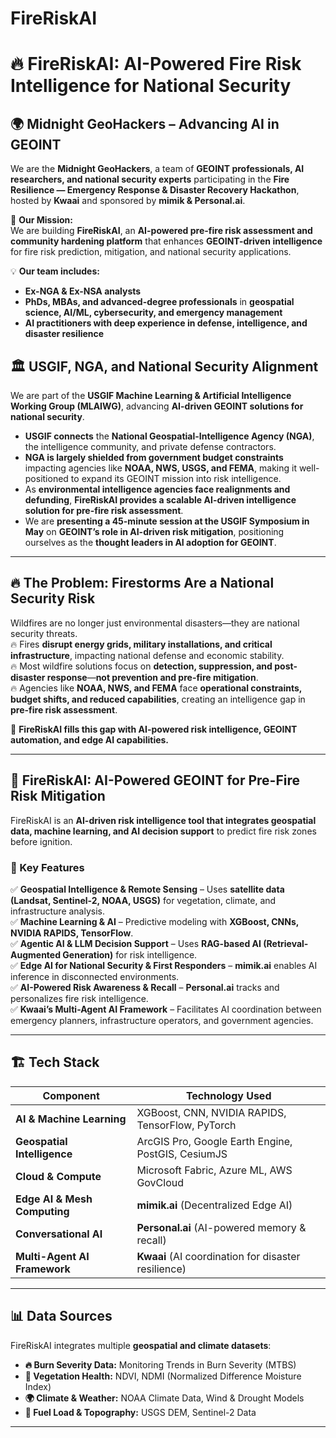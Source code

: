 # FireRiskAI

# 🔥 FireRiskAI: AI-Powered Fire Risk Intelligence for National Security  

## 🌍 Midnight GeoHackers – Advancing AI in GEOINT  
We are the **Midnight GeoHackers**, a team of **GEOINT professionals, AI researchers, and national security experts** participating in the **Fire Resilience — Emergency Response & Disaster Recovery Hackathon**, hosted by **Kwaai** and sponsored by **mimik & Personal.ai**.  

🚀 **Our Mission:**  
We are building **FireRiskAI**, an **AI-powered pre-fire risk assessment and community hardening platform** that enhances **GEOINT-driven intelligence** for fire risk prediction, mitigation, and national security applications.  

💡 **Our team includes:**  
- **Ex-NGA & Ex-NSA analysts**  
- **PhDs, MBAs, and advanced-degree professionals** in **geospatial science, AI/ML, cybersecurity, and emergency management**  
- **AI practitioners with deep experience in defense, intelligence, and disaster resilience**  

## 🏛 USGIF, NGA, and National Security Alignment  
We are part of the **USGIF Machine Learning & Artificial Intelligence Working Group (MLAIWG)**, advancing **AI-driven GEOINT solutions for national security**.  

- **USGIF connects** the **National Geospatial-Intelligence Agency (NGA)**, the intelligence community, and private defense contractors.  
- **NGA is largely shielded from government budget constraints** impacting agencies like **NOAA, NWS, USGS, and FEMA**, making it well-positioned to expand its GEOINT mission into risk intelligence.  
- As **environmental intelligence agencies face realignments and defunding**, **FireRiskAI provides a scalable AI-driven intelligence solution for pre-fire risk assessment**.  
- We are **presenting a 45-minute session at the USGIF Symposium in May** on **GEOINT’s role in AI-driven risk mitigation**, positioning ourselves as the **thought leaders in AI adoption for GEOINT**.  

---

## 🔥 The Problem: Firestorms Are a National Security Risk  
Wildfires are no longer just environmental disasters—they are national security threats.  
🔥 Fires **disrupt energy grids, military installations, and critical infrastructure**, impacting national defense and economic stability.  
🔥 Most wildfire solutions focus on **detection, suppression, and post-disaster response**—**not prevention and pre-fire mitigation**.  
🔥 Agencies like **NOAA, NWS, and FEMA** face **operational constraints, budget shifts, and reduced capabilities**, creating an intelligence gap in **pre-fire risk assessment**.  

🚀 **FireRiskAI fills this gap with AI-powered risk intelligence, GEOINT automation, and edge AI capabilities.**  

---

## 🚀 FireRiskAI: AI-Powered GEOINT for Pre-Fire Risk Mitigation  
FireRiskAI is an **AI-driven risk intelligence tool that integrates geospatial data, machine learning, and AI decision support** to predict fire risk zones before ignition.  

### 🔹 Key Features  
✅ **Geospatial Intelligence & Remote Sensing** – Uses **satellite data (Landsat, Sentinel-2, NOAA, USGS)** for vegetation, climate, and infrastructure analysis.  
✅ **Machine Learning & AI** – Predictive modeling with **XGBoost, CNNs, NVIDIA RAPIDS, TensorFlow**.  
✅ **Agentic AI & LLM Decision Support** – Uses **RAG-based AI (Retrieval-Augmented Generation)** for risk intelligence.  
✅ **Edge AI for National Security & First Responders** – **mimik.ai** enables AI inference in disconnected environments.  
✅ **AI-Powered Risk Awareness & Recall** – **Personal.ai** tracks and personalizes fire risk intelligence.  
✅ **Kwaai’s Multi-Agent AI Framework** – Facilitates AI coordination between emergency planners, infrastructure operators, and government agencies.  

---

## 🏗 Tech Stack  
| **Component**             | **Technology Used**  |
|--------------------------|--------------------|
| **AI & Machine Learning** | XGBoost, CNN, NVIDIA RAPIDS, TensorFlow, PyTorch |
| **Geospatial Intelligence** | ArcGIS Pro, Google Earth Engine, PostGIS, CesiumJS |
| **Cloud & Compute** | Microsoft Fabric, Azure ML, AWS GovCloud |
| **Edge AI & Mesh Computing** | **mimik.ai** (Decentralized Edge AI) |
| **Conversational AI** | **Personal.ai** (AI-powered memory & recall) |
| **Multi-Agent AI Framework** | **Kwaai** (AI coordination for disaster resilience) |

---

## 📊 Data Sources  
FireRiskAI integrates multiple **geospatial and climate datasets**:  
- **🔥 Burn Severity Data:** Monitoring Trends in Burn Severity (MTBS)  
- **🌱 Vegetation Health:** NDVI, NDMI (Normalized Difference Moisture Index)  
- **🌍 Climate & Weather:** NOAA Climate Data, Wind & Drought Models  
- **🌲 Fuel Load & Topography:** USGS DEM, Sentinel-2 Data  

---
